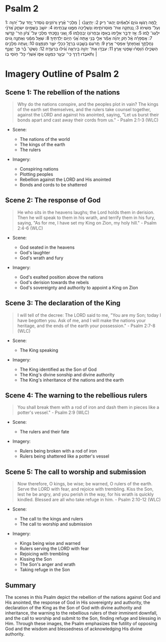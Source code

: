# Psalm 2
1: לָ֭מָּה רָגְשׁ֣וּ גוֹיִ֑ם וּ֝לְאֻמִּ֗ים יֶהְגּוּ־ רִֽיק׃
2: יִ֥תְיַצְּב֨וּ ׀ מַלְכֵי־ אֶ֗רֶץ וְרוֹזְנִ֥ים נֽוֹסְדוּ־ יָ֑חַד עַל־ יְ֝הוָה וְעַל־ מְשִׁיחֽוֹ׃
3: נְֽ֭נַתְּקָה אֶת־ מֽוֹסְרוֹתֵ֑ימוֹ וְנַשְׁלִ֖יכָה מִמֶּ֣נּוּ עֲבֹתֵֽימוֹ׃
4: יוֹשֵׁ֣ב בַּשָּׁמַ֣יִם יִשְׂחָ֑ק אֲ֝דֹנָ֗י יִלְעַג־ לָֽמוֹ׃
5: אָ֤ז יְדַבֵּ֣ר אֵלֵ֣ימוֹ בְאַפּ֑וֹ וּֽבַחֲרוֹנ֥וֹ יְבַהֲלֵֽמוֹ׃
6: וַ֭אֲנִי נָסַ֣כְתִּי מַלְכִּ֑י עַל־ צִ֝יּ֗וֹן הַר־ קָדְשִֽׁי׃
7: אֲסַפְּרָ֗ה אֶֽ֫ל חֹ֥ק יְֽהוָ֗ה אָמַ֘ר אֵלַ֥י בְּנִ֥י אַ֑תָּה אֲ֝נִ֗י הַיּ֥וֹם יְלִדְתִּֽיךָ׃
8: שְׁאַ֤ל מִמֶּ֗נִּי וְאֶתְּנָ֣ה ג֭וֹיִם נַחֲלָתֶ֑ךָ וַ֝אֲחֻזָּתְךָ֗ אַפְסֵי־ אָֽרֶץ׃
9: תְּ֭רֹעֵם בְּשֵׁ֣בֶט בַּרְזֶ֑ל כִּכְלִ֖י יוֹצֵ֣ר תְּנַפְּצֵֽם׃
10: וְ֭עַתָּה מְלָכִ֣ים הַשְׂכִּ֑ילוּ הִ֝וָּסְר֗וּ שֹׁ֣פְטֵי אָֽרֶץ׃
11: עִבְד֣וּ אֶת־ יְהוָ֣ה בְּיִרְאָ֑ה וְ֝גִ֗ילוּ בִּרְעָדָֽה׃
12: נַשְּׁקוּ־ בַ֡ר פֶּן־ יֶאֱנַ֤ף ׀ וְתֹ֬אבְדוּ דֶ֗רֶךְ כִּֽי־ יִבְעַ֣ר כִּמְעַ֣ט אַפּ֑וֹ אַ֝שְׁרֵ֗י כָּל־ ח֥וֹסֵי בֽוֹ׃

# Imagery Outline of Psalm 2

## Scene 1: The rebellion of the nations

> Why do the nations conspire, and the peoples plot in vain? The kings of the earth set themselves, and the rulers take counsel together, against the LORD and against his anointed, saying, "Let us burst their bonds apart and cast away their cords from us." - Psalm 2:1-3 (WLC)

- Scene:
  - The nations of the world
  - The kings of the earth
  - The rulers

- Imagery:
  - Conspiring nations
  - Plotting peoples
  - Rebellion against the LORD and His anointed
  - Bonds and cords to be shattered

## Scene 2: The response of God

> He who sits in the heavens laughs; the Lord holds them in derision. Then he will speak to them in his wrath, and terrify them in his fury, saying, "As for me, I have set my King on Zion, my holy hill." - Psalm 2:4-6 (WLC)

- Scene:
  - God seated in the heavens
  - God's laughter
  - God's wrath and fury

- Imagery:
  - God's exalted position above the nations
  - God's derision towards the rebels
  - God's sovereignty and authority to appoint a King on Zion

## Scene 3: The declaration of the King

> I will tell of the decree: The LORD said to me, "You are my Son; today I have begotten you. Ask of me, and I will make the nations your heritage, and the ends of the earth your possession." - Psalm 2:7-8 (WLC)

- Scene:
  - The King speaking

- Imagery:
  - The King identified as the Son of God
  - The King's divine sonship and divine authority
  - The King's inheritance of the nations and the earth

## Scene 4: The warning to the rebellious rulers

> You shall break them with a rod of iron and dash them in pieces like a potter's vessel." - Psalm 2:9 (WLC)

- Scene:
  - The rulers and their fate

- Imagery:
  - Rulers being broken with a rod of iron
  - Rulers being shattered like a potter's vessel

## Scene 5: The call to worship and submission

> Now therefore, O kings, be wise; be warned, O rulers of the earth. Serve the LORD with fear, and rejoice with trembling. Kiss the Son, lest he be angry, and you perish in the way, for his wrath is quickly kindled. Blessed are all who take refuge in him. - Psalm 2:10-12 (WLC)

- Scene:
  - The call to the kings and rulers
  - The call to worship and submission

- Imagery:
  - Kings being wise and warned
  - Rulers serving the LORD with fear
  - Rejoicing with trembling
  - Kissing the Son
  - The Son's anger and wrath
  - Taking refuge in the Son

## Summary

The scenes in this Psalm depict the rebellion of the nations against God and His anointed, the response of God in His sovereignty and authority, the declaration of the King as the Son of God with divine authority and inheritance, the warning to the rebellious rulers of their imminent downfall, and the call to worship and submit to the Son, finding refuge and blessing in Him. Through these images, the Psalm emphasizes the futility of opposing God and the wisdom and blessedness of acknowledging His divine authority.